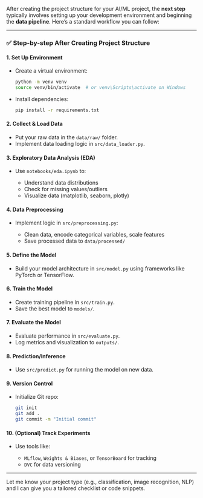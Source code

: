 After creating the project structure for your AI/ML project, the **next step** typically involves setting up your development environment and beginning the **data pipeline**. Here’s a standard workflow you can follow:

---

### ✅ **Step-by-step After Creating Project Structure**

#### 1. **Set Up Environment**

* Create a virtual environment:

  ```bash
  python -m venv venv
  source venv/bin/activate  # or venv\Scripts\activate on Windows
  ```
* Install dependencies:

  ```bash
  pip install -r requirements.txt
  ```

#### 2. **Collect & Load Data**

* Put your raw data in the `data/raw/` folder.
* Implement data loading logic in `src/data_loader.py`.

#### 3. **Exploratory Data Analysis (EDA)**

* Use `notebooks/eda.ipynb` to:

  * Understand data distributions
  * Check for missing values/outliers
  * Visualize data (matplotlib, seaborn, plotly)

#### 4. **Data Preprocessing**

* Implement logic in `src/preprocessing.py`:

  * Clean data, encode categorical variables, scale features
  * Save processed data to `data/processed/`

#### 5. **Define the Model**

* Build your model architecture in `src/model.py` using frameworks like PyTorch or TensorFlow.

#### 6. **Train the Model**

* Create training pipeline in `src/train.py`.
* Save the best model to `models/`.

#### 7. **Evaluate the Model**

* Evaluate performance in `src/evaluate.py`.
* Log metrics and visualization to `outputs/`.

#### 8. **Prediction/Inference**

* Use `src/predict.py` for running the model on new data.

#### 9. **Version Control**

* Initialize Git repo:

  ```bash
  git init
  git add .
  git commit -m "Initial commit"
  ```

#### 10. **(Optional) Track Experiments**

* Use tools like:

  * `MLflow`, `Weights & Biases`, or `TensorBoard` for tracking
  * `DVC` for data versioning

---

Let me know your project type (e.g., classification, image recognition, NLP) and I can give you a tailored checklist or code snippets.
